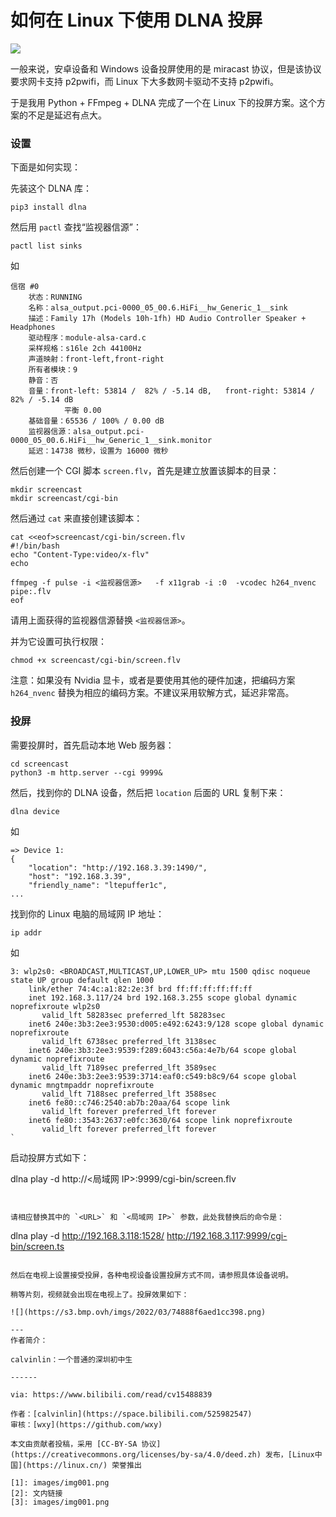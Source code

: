 如何在 Linux 下使用 DLNA 投屏
======

![](https://s3.bmp.ovh/imgs/2022/03/74888f6aed1cc398.png)

一般来说，安卓设备和 Windows 设备投屏使用的是 miracast 协议，但是该协议要求网卡支持 p2pwifi，而 Linux 下大多数网卡驱动不支持 p2pwifi。

于是我用 Python + FFmpeg  + DLNA 完成了一个在 Linux 下的投屏方案。这个方案的不足是延迟有点大。

### 设置

下面是如何实现：

先装这个 DLNA 库：

```
pip3 install dlna
```

然后用 `pactl` 查找“监视器信源”：

```
pactl list sinks
```
如
```
信宿 #0
	状态：RUNNING
	名称：alsa_output.pci-0000_05_00.6.HiFi__hw_Generic_1__sink
	描述：Family 17h (Models 10h-1fh) HD Audio Controller Speaker + Headphones
	驱动程序：module-alsa-card.c
	采样规格：s16le 2ch 44100Hz
	声道映射：front-left,front-right
	所有者模块：9
	静音：否
	音量：front-left: 53814 /  82% / -5.14 dB,   front-right: 53814 /  82% / -5.14 dB
	        平衡 0.00
	基础音量：65536 / 100% / 0.00 dB
	监视器信源：alsa_output.pci-0000_05_00.6.HiFi__hw_Generic_1__sink.monitor
	延迟：14738 微秒，设置为 16000 微秒

```


然后创建一个 CGI 脚本 `screen.flv`，首先是建立放置该脚本的目录：

```
mkdir screencast
mkdir screencast/cgi-bin
```

然后通过 `cat` 来直接创建该脚本：

```
cat <<eof>screencast/cgi-bin/screen.flv
#!/bin/bash
echo "Content-Type:video/x-flv"
echo

ffmpeg -f pulse -i <监视器信源>   -f x11grab -i :0  -vcodec h264_nvenc  pipe:.flv
eof
```

请用上面获得的监视器信源替换 `<监视器信源>`。

并为它设置可执行权限：

```
chmod +x screencast/cgi-bin/screen.flv 
```

注意：如果没有 Nvidia 显卡，或者是要使用其他的硬件加速，把编码方案 `h264_nvenc` 替换为相应的编码方案。不建议采用软解方式，延迟非常高。

### 投屏

需要投屏时，首先启动本地 Web 服务器：

```
cd screencast
python3 -m http.server --cgi 9999&
```

然后，找到你的 DLNA 设备，然后把 `location` 后面的 URL 复制下来：

```
dlna device
```
如
```
=> Device 1:
{
    "location": "http://192.168.3.39:1490/",
    "host": "192.168.3.39",
    "friendly_name": "ltepuffer1c",
...

```

找到你的 Linux 电脑的局域网 IP 地址：

```
ip addr
```
如
```
3: wlp2s0: <BROADCAST,MULTICAST,UP,LOWER_UP> mtu 1500 qdisc noqueue state UP group default qlen 1000
    link/ether 74:4c:a1:82:2e:3f brd ff:ff:ff:ff:ff:ff
    inet 192.168.3.117/24 brd 192.168.3.255 scope global dynamic noprefixroute wlp2s0
       valid_lft 58283sec preferred_lft 58283sec
    inet6 240e:3b3:2ee3:9530:d005:e492:6243:9/128 scope global dynamic noprefixroute 
       valid_lft 6738sec preferred_lft 3138sec
    inet6 240e:3b3:2ee3:9539:f289:6043:c56a:4e7b/64 scope global dynamic noprefixroute 
       valid_lft 7189sec preferred_lft 3589sec
    inet6 240e:3b3:2ee3:9539:3714:eaf0:c549:b8c9/64 scope global dynamic mngtmpaddr noprefixroute 
       valid_lft 7188sec preferred_lft 3588sec
    inet6 fe80::c746:2540:ab7b:20aa/64 scope link 
       valid_lft forever preferred_lft forever
    inet6 fe80::3543:2637:e0fc:3630/64 scope link noprefixroute 
       valid_lft forever preferred_lft forever
`
```
启动投屏方式如下：



dlna play -d <URL> http://<局域网 IP>:9999/cgi-bin/screen.flv
```

 
请相应替换其中的 `<URL>` 和 `<局域网 IP>` 参数，此处我替换后的命令是：
```
dlna play  -d http://192.168.3.118:1528/ http://192.168.3.117:9999/cgi-bin/screen.ts
```

然后在电视上设置接受投屏，各种电视设备设置投屏方式不同，请参照具体设备说明。

稍等片刻，视频就会出现在电视上了。投屏效果如下：

![](https://s3.bmp.ovh/imgs/2022/03/74888f6aed1cc398.png)

---
作者简介：

calvinlin：一个普通的深圳初中生

------

via: https://www.bilibili.com/read/cv15488839

作者：[calvinlin](https://space.bilibili.com/525982547)
审核：[wxy](https://github.com/wxy)

本文由贡献者投稿，采用 [CC-BY-SA 协议](https://creativecommons.org/licenses/by-sa/4.0/deed.zh) 发布，[Linux中国](https://linux.cn/) 荣誉推出

[1]: images/img001.png
[2]: 文内链接
[3]: images/img001.png
